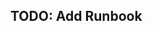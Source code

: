 ## TODO: Add Runbook

<!-- MODULE_2.2 
## AWS DynamoDB Table

Amazon DynamoDB is a fully managed NoSQL database service that provides fast and predictable performance with seamless scalability. DynamoDB lets you offload the administrative burdens of operating and scaling a distributed database, so you don't have to worry about hardware provisioning, setup and configuration, replication, software patching, or cluster scaling.

### Design Decisions

- **Billing Mode**: Depending on use-case, the billing mode can be set to either `PROVISIONED` or `PAY_PER_REQUEST`.
- **Capacity Management**: Auto-scaling policies and CloudWatch alarms are set up to monitor the read and write capacity usage.
- **Key Schema**: The table supports both simple and composite primary keys.
- **Global Secondary Indexes**: Allowed for faster retrieval of data based on alternate key definitions.
- **TTL**: Time-to-Live (TTL) attributes can be enabled for automated data expiry.
- **Streams**: If enabled, DynamoDB Streams capture data modification events in the table.

### Runbook

#### Checking Table Details

To view details of a specific DynamoDB table:

```sh
aws dynamodb describe-table --table-name <table_name>
```

This command provides detailed information about the table, including its status, primary key schema, throughput settings, and more.

#### Monitoring Capacity Usage

For monitoring the read and write capacity units consumed and provisioned:

```sh
aws cloudwatch get-metric-data --metric-data-queries file://metric-queries.json
```

Save the following in `metric-queries.json` to query CloudWatch:

```json
{
    "MetricDataQueries": [
        {
            "Id": "readCapacity",
            "MetricStat": {
                "Metric": {
                    "Namespace": "AWS/DynamoDB",
                    "MetricName": "ConsumedReadCapacityUnits",
                    "Dimensions": [
                        {
                            "Name": "TableName",
                            "Value": "<table_name>"
                        }
                    ]
                },
                "Period": 60,
                "Stat": "Sum"
            }
        },
        {
            "Id": "writeCapacity",
            "MetricStat": {
                "Metric": {
                    "Namespace": "AWS/DynamoDB",
                    "MetricName": "ConsumedWriteCapacityUnits",
                    "Dimensions": [
                        {
                            "Name": "TableName",
                            "Value": "<table_name>"
                        }
                    ]
                },
                "Period": 60,
                "Stat": "Sum"
            }
        }
    ]
}
```

This will provide you with recent usage statistics of the specified DynamoDB table.

#### Alarming on Capacity Issues

If you have alarms set up for read or write capacity, you can describe them using:

```sh
aws cloudwatch describe-alarms --alarm-names <alarm_name>
```

This will provide the state and details of a given CloudWatch alarm.

#### Investigating Throttling

To investigate throttling issues, check the CloudWatch metrics for `ThrottledRequests`. Use the following command:

```sh
aws cloudwatch get-metric-statistics --namespace AWS/DynamoDB --metric-name ThrottledRequests --dimensions Name=TableName,Value=<table_name> --start-time <start_time> --end-time <end_time> --period 60 --statistics Sum
```

Set the `<start_time>` and `<end_time>` accordingly to get the data for the desired period.

#### Enabling TTL

To enable TTL on a DynamoDB table:

```sh
aws dynamodb update-time-to-live --table-name <table_name> --time-to-live-specification "Enabled=true, AttributeName=TTL"
```

This will automatically delete items based on the TTL attribute once the attribute’s value is older than the current UNIX timestamp.

These commands will help you monitor and troubleshoot your AWS DynamoDB tables, ensuring they are running optimally and cost-efficiently.
-->
